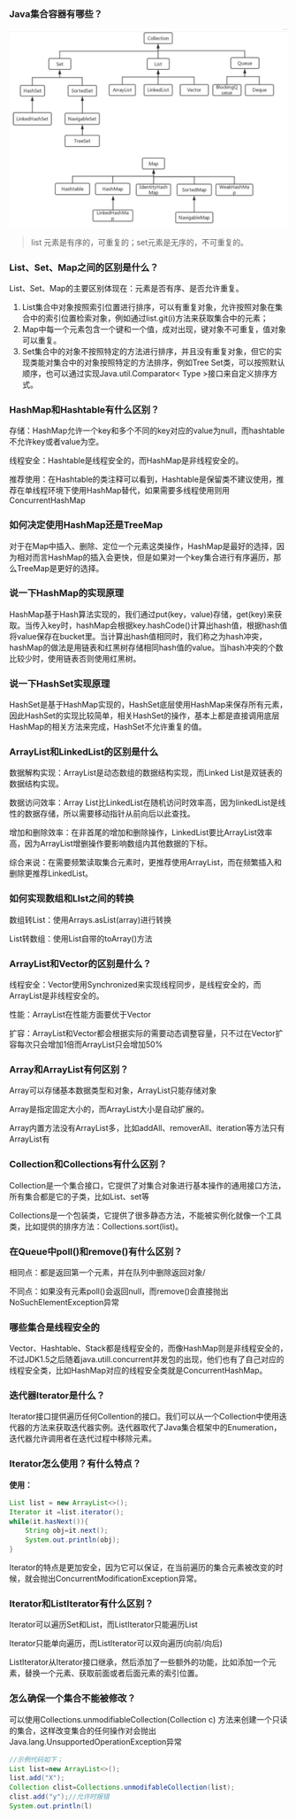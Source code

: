 ### Java集合容器有哪些？

![image-20230307092548505](https://raw.githubusercontent.com/DW62/ImgStg/master/202303070925589.png)

> list 元素是有序的，可重复的；set元素是无序的，不可重复的。

### List、Set、Map之间的区别是什么？

List、Set、Map的主要区别体现在：元素是否有序、是否允许重复。

1. List集合中对象按照索引位置进行排序，可以有重复对象，允许按照对象在集合中的索引位置检索对象，例如通过list.git(i)方法来获取集合中的元素；
2. Map中每一个元素包含一个键和一个值，成对出现，键对象不可重复，值对象可以重复。
3. Set集合中的对象不按照特定的方法进行排序，并且没有重复对象，但它的实现类能对集合中的对象按照特定的方法排序，例如Tree Set类，可以按照默认顺序，也可以通过实现Java.util.Comparator< Type >接口来自定义排序方式。 

### HashMap和Hashtable有什么区别？

存储：HashMap允许一个key和多个不同的key对应的value为null，而hashtable不允许key或者value为空。

线程安全：Hashtable是线程安全的，而HashMap是非线程安全的。

推荐使用：在Hashtable的类注释可以看到，Hashtable是保留类不建议使用，推荐在单线程环境下使用HashMap替代，如果需要多线程使用则用ConcurrentHashMap

### 如何决定使用HashMap还是TreeMap

对于在Map中插入、删除、定位一个元素这类操作，HashMap是最好的选择，因为相对而言HashMap的插入会更快，但是如果对一个key集合进行有序遍历，那么TreeMap是更好的选择。

### 说一下HashMap的实现原理

HashMap基于Hash算法实现的，我们通过put(key，value)存储，get(key)来获取。当传入key时，hashMap会根据key.hashCode()计算出hash值，根据hash值将value保存在bucket里。当计算出hash值相同时，我们称之为hash冲突，hashMap的做法是用链表和红黑树存储相同hash值的value。当hash冲突的个数比较少时，使用链表否则使用红黑树。

### 说一下HashSet实现原理

HashSet是基于HashMap实现的，HashSet底层使用HashMap来保存所有元素，因此HashSet的实现比较简单，相关HashSet的操作，基本上都是直接调用底层HashMap的相关方法来完成，HashSet不允许重复的值。

### ArrayList和LinkedList的区别是什么

数据解构实现：ArrayList是动态数组的数据结构实现，而Linked List是双链表的数据结构实现。

数据访问效率：Array List比LinkedList在随机访问时效率高，因为linkedList是线性的数据存储，所以需要移动指针从前向后以此查找。

增加和删除效率：在非首尾的增加和删除操作，LinkedList要比ArrayList效率高，因为ArrayList增删操作要影响数组内其他数据的下标。

综合来说：在需要频繁读取集合元素时，更推荐使用ArrayList，而在频繁插入和删除更推荐LinkedList。

### 如何实现数组和LIst之间的转换

数组转List：使用Arrays.asList(array)进行转换

List转数组：使用List自带的toArray()方法

### ArrayList和Vector的区别是什么？

线程安全：Vector使用Synchronized来实现线程同步，是线程安全的，而ArrayList是非线程安全的。

性能：ArrayList在性能方面要优于Vector

扩容：ArrayList和Vector都会根据实际的需要动态调整容量，只不过在Vector扩容每次只会增加1倍而ArrayList只会增加50%

### Array和ArrayList有何区别？

Array可以存储基本数据类型和对象，ArrayList只能存储对象

Array是指定固定大小的，而ArrayList大小是自动扩展的。

Array内置方法没有ArrayList多，比如addAll、removerAll、iteration等方法只有ArrayList有

### Collection和Collections有什么区别？

Collection是一个集合接口，它提供了对集合对象进行基本操作的通用接口方法，所有集合都是它的子类，比如List、set等

Collections是一个包装类，它提供了很多静态方法，不能被实例化就像一个工具类，比如提供的排序方法：Collections.sort(list)。

### 在Queue中poll()和remove()有什么区别？

相同点：都是返回第一个元素，并在队列中删除返回对象/

不同点：如果没有元素poll()会返回null，而remove()会直接抛出NoSuchElementException异常

### 哪些集合是线程安全的

Vector、Hashtable、Stack都是线程安全的，而像HashMap则是非线程安全的，不过JDK1.5之后随着java.utill.concurrent并发包的出现，他们也有了自己对应的线程安全类，比如HashMap对应的线程安全类就是ConcurrentHashMap。

### 迭代器Iterator是什么？

Iterator接口提供遍历任何Collention的接口。我们可以从一个Collection中使用迭代器的方法来获取迭代器实例。迭代器取代了Java集合框架中的Enumeration，迭代器允许调用者在迭代过程中移除元素。

### Iterator怎么使用？有什么特点？

**使用：**

```java
List list = new ArrayList<>();
Iterator it =list.iterator();
while(it.hasNext()){
    String obj=it.next();
    System.out.println(obj);
}
```

Iterator的特点是更加安全，因为它可以保证，在当前遍历的集合元素被改变的时候，就会抛出ConcurrentModificationException异常。

### Iterator和ListIterator有什么区别？

Iterator可以遍历Set和List，而ListIterator只能遍历List

Iterator只能单向遍历，而ListIterator可以双向遍历(向前/向后)

ListIterator从Iterator接口继承，然后添加了一些额外的功能，比如添加一个元素，替换一个元素、获取前面或者后面元素的索引位置。

### 怎么确保一个集合不能被修改？

可以使用Collections.unmodifiableCollection(Collection c) 方法来创建一个只读的集合，这样改变集合的任何操作对会抛出Java.lang.UnsupportedOperationException异常

```java
//示例代码如下；
List list=new ArrayList<>();
list.add("X");
Collection clist=Collections.unmodifableCollection(list);
clist.add("y");//允许时报错
System.out.println(l)
```



